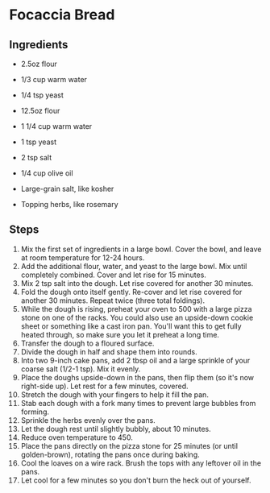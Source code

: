 Focaccia Bread
==========

Ingredients
-----------
* 2.5oz flour
* 1/3 cup warm water
* 1/4 tsp yeast

* 12.5oz flour
* 1 1/4 cup warm water
* 1 tsp yeast
* 2 tsp salt
* 1/4 cup olive oil
* Large-grain salt, like kosher
* Topping herbs, like rosemary

Steps
-----
1. Mix the first set of ingredients in a large bowl. Cover the bowl, and leave at room temperature for 12-24 hours.
2. Add the additional flour, water, and yeast to the large bowl. Mix until completely combined. Cover and let rise for 15 minutes.
3. Mix 2 tsp salt into the dough. Let rise covered for another 30 minutes.
4. Fold the dough onto itself gently. Re-cover and let rise covered for another 30 minutes. Repeat twice (three total foldings).
5. While the dough is rising, preheat your oven to 500 with a large pizza stone on one of the racks. You could also use an upside-down cookie sheet or something like a cast iron pan. You'll want this to get fully heated through, so make sure you let it preheat a long time.
6. Transfer the dough to a floured surface.
7. Divide the dough in half and shape them into rounds.
8. Into two 9-inch cake pans, add 2 tbsp oil and a large sprinkle of your coarse salt (1/2-1 tsp). Mix it evenly.
9. Place the doughs upside-down in the pans, then flip them (so it's now right-side up). Let rest for a few minutes, covered.
10. Stretch the dough with your fingers to help it fill the pan.
11. Stab each dough with a fork many times to prevent large bubbles from forming.
12. Sprinkle the herbs evenly over the pans.
13. Let the dough rest until slightly bubbly, about 10 minutes.
14. Reduce oven temperature to 450.
15. Place the pans directly on the pizza stone for 25 minutes (or until golden-brown), rotating the pans once during baking.
16. Cool the loaves on a wire rack. Brush the tops with any leftover oil in the pans.
17. Let cool for a few minutes so you don't burn the heck out of yourself.
